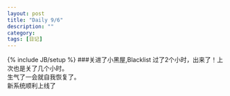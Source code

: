 ```yaml
---
layout: post
title: "Daily 9/6"
description: ""
category: 
tags: [日记]
---
```

{% include JB/setup %}
###关进了小黑屋,Blacklist
过了2个小时，出来了！上次也是关了几个小时。  
生气了一会就自我恢复了。  
新系统顺利上线了




